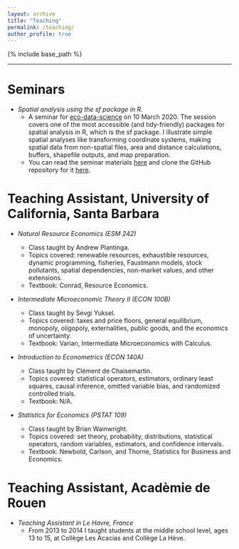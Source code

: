 ```yaml
---
layout: archive
title: "Teaching"
permalink: /teaching/
author_profile: true
---
```


{% include base_path %}

------

Seminars
======
* *Spatial analysis using the sf package in R.* 
  * A seminar for [eco-data-science](https://eco-data-science.github.io/) on 10 March 2020. The session covers one of the most accessible (and tidy-friendly) packages for spatial analysis in R, which is the sf package. I illustrate simple spatial analyses like transforming coordinate systems, making spatial data from non-spatial files, area and distance calculations, buffers, shapefile outputs, and map preparation. 
  * You can read the seminar materials [here](https://jacobgellman.github.io/files/eco-data-sci-sf.html) and clone the GitHub repository for it [here](https://github.com/jacobgellman/eco-data-sci-sf).

Teaching Assistant, University of California, Santa Barbara
======
* *Natural Resource Economics (ESM 242)* 
  * Class taught by Andrew Plantinga. 
  * Topics covered: renewable resources, exhaustible resources, dynamic programming, fisheries, Faustmann models, stock pollutants, spatial dependencies, non-market values, and other extensions. 
  * Textbook: Conrad, Resource Economics.

* *Intermediate Microeconomic Theory II (ECON 100B)*
  * Class taught by Sevgi Yuksel. 
  * Topics covered: taxes and price floors, general equilibrium, monopoly, oligopoly, externalities, public goods, and the economics of uncertainty. 
  * Textbook: Varian, Intermediate Microeconomics with Calculus.

* *Introduction to Econometrics (ECON 140A)*
  * Class taught by Clément de Chaisemartin. 
  * Topics covered: statistical operators, estimators, ordinary least squares, causal inference, omitted variable bias, and randomized controlled trials. 
  * Textbook: N/A.

* *Statistics for Economics (PSTAT 109)*
  * Class taught by Brian Wainwright. 
  * Topics covered: set theory, probability, distributions, statistical operators, random variables, estimators, and confidence intervals.
  * Textbook: Newbold, Carlson, and Thorne, Statistics for Business and Economics.

Teaching Assistant, Acadèmie de Rouen
======
* *Teaching Assistant in Le Havre, France* 
  * From 2013 to 2014 I taught students at the middle school level, ages 13 to 15, at Collège Les Acacias and Collège La Hève.